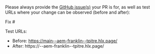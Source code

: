 Please always provide the [GitHub issue(s)](../issues) your PR is for, as well as test URLs where your change can be observed (before and after):

Fix #<gh-issue-id>

Test URLs:
- Before: https://main--aem-franklin--tpitre.hlx.page/
- After: https://<branch>--aem-franklin--tpitre.hlx.page/
